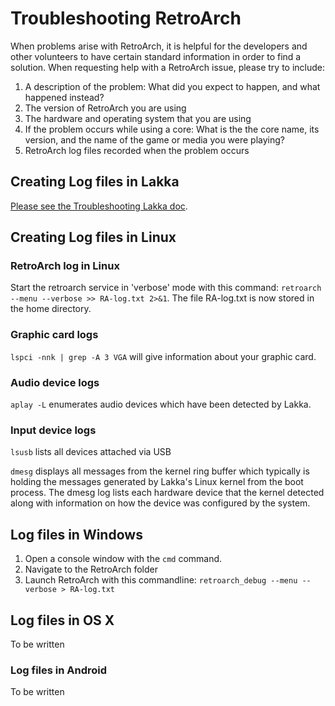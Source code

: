 # Troubleshooting RetroArch

When problems arise with RetroArch, it is helpful for the developers and other volunteers to have certain standard information in order to find a solution. When requesting help with a RetroArch issue, please try to include:

1. A description of the problem: What did you expect to happen, and what happened instead?
2. The version of RetroArch you are using
3. The hardware and operating system that you are using
4. If the problem occurs while using a core: What is the the core name, its version, and the name of the game or media you were playing?
5. RetroArch log files recorded when the problem occurs

## Creating Log files in Lakka
[Please see the Troubleshooting Lakka doc](http://www.lakka.tv/doc/Troubleshooting-Lakka/).

## Creating Log files in Linux

### RetroArch log in Linux
Start the retroarch service in 'verbose' mode with this command: `retroarch --menu --verbose >> RA-log.txt 2>&1`. The file RA-log.txt is now stored in the home directory.

### Graphic card logs

`lspci -nnk | grep -A 3 VGA` will give information about your graphic card.

### Audio device logs

`aplay -L` enumerates audio devices which have been detected by Lakka.

### Input device logs

`lsusb` lists all devices attached via USB

`dmesg` displays all messages from the kernel ring buffer which typically is holding the messages generated by Lakka's Linux kernel from the boot process. The dmesg log lists each hardware device that the kernel detected along with information on how the device was configured by the system.

## Log files in Windows

1. Open a console window with the `cmd` command. 
2. Navigate to the RetroArch folder
3. Launch RetroArch with this commandline: `retroarch_debug --menu --verbose > RA-log.txt`

## Log files in OS X

To be written

### Log files in Android

To be written
